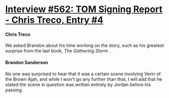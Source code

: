 # [Interview #562: TOM Signing Report - Chris Treco, Entry #4](https://www.theoryland.com/intvmain.php?i=562#4)

#### Chris Treco

We asked Brandon about his time working on the story, such as his greatest surprise from the last book,
*The Gathering Storm*
.

#### Brandon Sanderson

No one was surprised to hear that it was a certain scene involving Verin of the Brown Ajah, and while I won't go any further than that, I will add that he stated the scene in question was written entirely by Jordan before his passing.


